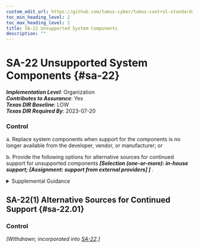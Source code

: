 ```yaml
---
custom_edit_url: https://github.com/tamus-cyber/tamus-control-standards/tree/main/content/tamus.edu/TAMUS_profile.yaml
toc_min_heading_level: 2
toc_max_heading_level: 2
title: SA-22 Unsupported System Components
description: ""
---
```


# SA-22 Unsupported System Components {#sa-22}

_**Implementation Level**_: Organization\
_**Contributes to Assurance**_: Yes\
_**Texas DIR Baseline**_: LOW\
_**Texas DIR Required By**_: 2023-07-20

### Control



a. Replace system components when support for the components is no longer available from the developer, vendor, or manufacturer; or

b. Provide the following options for alternative sources for continued support for unsupported components <strong title="sa-22_odp.01"> <em>[Selection (one-or-more): in-house support; <strong title="sa-22_odp.02"> <em>[Assignment: support from external providers]</em> </strong>]</em> </strong>.


<details><summary>Supplemental Guidance</summary>Support for system components includes software patches, firmware updates, replacement parts, and maintenance contracts. An example of unsupported components includes when vendors no longer provide critical software patches or product updates, which can result in an opportunity for adversaries to exploit weaknesses in the installed components. Exceptions to replacing unsupported system components include systems that provide critical mission or business capabilities where newer technologies are not available or where the systems are so isolated that installing replacement components is not an option.<br/><br/>Alternative sources for support address the need to provide continued support for system components that are no longer supported by the original manufacturers, developers, or vendors when such components remain essential to organizational mission and business functions. If necessary, organizations can establish in-house support by developing customized patches for critical software components or, alternatively, obtain the services of external providers who provide ongoing support for the designated unsupported components through contractual relationships. Such contractual relationships can include open-source software value-added vendors. The increased risk of using unsupported system components can be mitigated, for example, by prohibiting the connection of such components to public or uncontrolled networks, or implementing other forms of isolation.</details>


## SA-22(1) Alternative Sources for Continued Support {#sa-22.01}

### Control

<em>[Withdrawn; incorporated into [SA-22](/catalog/sa/sa-22).]</em>


